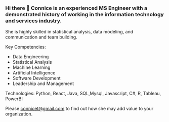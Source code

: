 ### Hi there 👋 Connice is an experienced MS Engineer with a demonstrated history of working in the information technology and services industry. 

She is highly skilled in statistical analysis, data modeling, and communication and team building. 


Key Competencies:
- Data Engineering
- Statistical Analysis 
- Machine Learning 
- Artificial Intelligence 
- Software Development
- Leadership and Management 


Technologies:
Python, React, Java, SQL,Mysql, Javascript, C#, R, Tableau, PowerBI

Please connicet@gmail.com to find out how she may add value to your organization.

